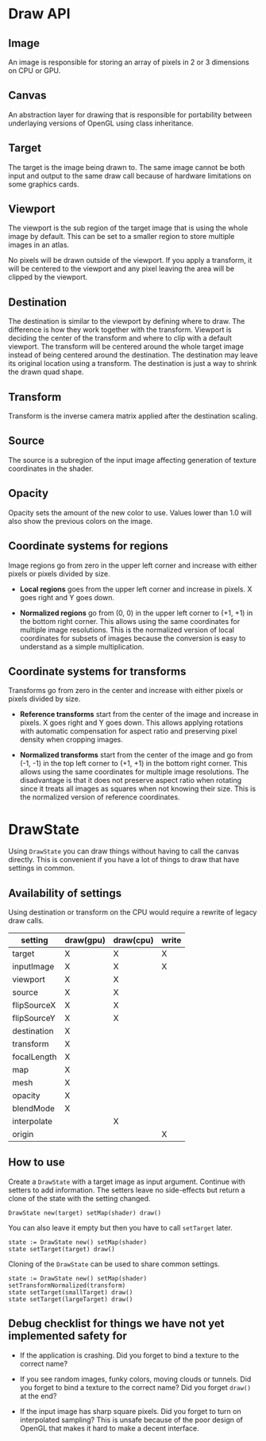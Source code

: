 # Draw API

## Image
An image is responsible for storing an array of pixels in 2 or 3 dimensions on CPU or GPU.

## Canvas
An abstraction layer for drawing that is responsible for portability between underlaying versions of OpenGL using class inheritance.

## Target
The target is the image being drawn to. The same image cannot be both input and output to the same draw call because of hardware limitations on some graphics cards.

## Viewport
The viewport is the sub region of the target image that is using the whole image by default. This can be set to a smaller region to store multiple images in an atlas.

No pixels will be drawn outside of the viewport. If you apply a transform, it will be centered to the viewport and any pixel leaving the area will be clipped by the viewport.

## Destination
The destination is similar to the viewport by defining where to draw. The difference is how they work together with the transform. Viewport is deciding the center of the transform and where to clip with a default viewport. The transform will be centered around the whole target image instead of being centered around the destination. The destination may leave its original location using a transform. The destination is just a way to shrink the drawn quad shape.

## Transform
Transform is the inverse camera matrix applied after the destination scaling.

## Source
The source is a subregion of the input image affecting generation of texture coordinates in the shader.

## Opacity
Opacity sets the amount of the new color to use. Values lower than 1.0 will also show the previous colors on the image.

## Coordinate systems for regions
Image regions go from zero in the upper left corner and increase with either pixels or pixels divided by size.

* **Local regions** goes from the upper left corner and increase in pixels. X goes right and Y goes down.

* **Normalized regions** go from (0, 0) in the upper left corner to (+1, +1) in the bottom right corner. This allows using the same coordinates for multiple image resolutions. This is the normalized version of local coordinates for subsets of images because the conversion is easy to understand as a simple multiplication.

## Coordinate systems for transforms
Transforms go from zero in the center and increase with either pixels or pixels divided by size.

* **Reference transforms** start from the center of the image and increase in pixels. X goes right and Y goes down. This allows applying rotations with automatic compensation for aspect ratio and preserving pixel density when cropping images.

* **Normalized transforms** start from the center of the image and go from (-1, -1) in the top left corner to (+1, +1) in the bottom right corner. This allows using the same coordinates for multiple image resolutions. The disadvantage is that it does not preserve aspect ratio when rotating since it treats all images as squares when not knowing their size. This is the normalized version of reference coordinates.

# DrawState
Using `DrawState` you can draw things without having to call the canvas directly.
This is convenient if you have a lot of things to draw that have settings in common.

## Availability of settings
Using destination or transform on the CPU would require a rewrite of legacy draw calls.

| setting | draw(gpu) | draw(cpu) | write |
|-|-|-|-|
| target | X | X | X |
| inputImage | X | X | X |
| viewport | X | X |  |
| source | X | X |  |
| flipSourceX | X | X |  |
| flipSourceY | X | X |  |
| destination | X |  |  |
| transform | X |  |  |
| focalLength | X |  |  |
| map | X |  |  |
| mesh | X |  |  |
| opacity | X |  |  |
| blendMode | X |  |  |
| interpolate |  | X |  |
| origin |  |  | X |

## How to use
Create a `DrawState` with a target image as input argument.
Continue with setters to add information.
The setters leave no side-effects but return a clone of the state with the setting changed.
```ooc
DrawState new(target) setMap(shader) draw()
```
You can also leave it empty but then you have to call `setTarget` later.
```ooc
state := DrawState new() setMap(shader)
state setTarget(target) draw()
```
Cloning of the `DrawState` can be used to share common settings.
```ooc
state := DrawState new() setMap(shader) setTransformNormalized(transform)
state setTarget(smallTarget) draw()
state setTarget(largeTarget) draw()
```

## Debug checklist for things we have not yet implemented safety for
* If the application is crashing.
	Did you forget to bind a texture to the correct name?

* If you see random images, funky colors, moving clouds or tunnels.
	Did you forget to bind a texture to the correct name?
	Did you forget `draw()` at the end?

* If the input image has sharp square pixels.
	Did you forget to turn on interpolated sampling?
	This is unsafe because of the poor design of OpenGL that makes it hard to make a decent interface.
